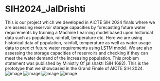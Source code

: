 # SIH2024_JalDrishti
This is our project which we developed in AICTE SIH 2024 finals where we are assessing reservoir storage capacities by forecasting future water requirements by training a Machine Learning model based upon historical data such as population, rainfall, temperature etc. Here we are using historical data of population, rainfall, temperature as well as water usage data to predict future water requirements using LSTM model. We are also assessing the storage capacities of reservoirs and checking if they can meet the water demand of the increasing population. This problem statement was published by Ministry Of jal shakti (SIH 1692). This is the prototype that we showcased in the Grand Finale of AICTE SIH 2024.
![image](https://github.com/user-attachments/assets/1c7fa06f-ca99-4052-a72d-149170f167e1)
![image](https://github.com/user-attachments/assets/3043221b-969d-4853-b6fd-97aae4e7f9c7)
![image](https://github.com/user-attachments/assets/f5e8490e-f479-433e-8255-c0bef34190c1)
![image](https://github.com/user-attachments/assets/f563b190-264f-4978-9557-0ef48ebc2dff)

